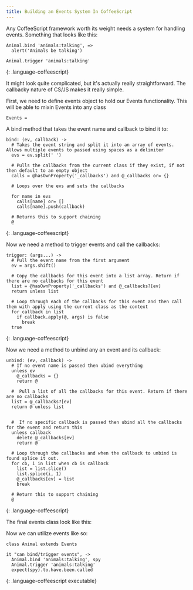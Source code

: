 ```yaml
---
title: Building an Events System In CoffeeScript
---
```


Any CoffeeScript framework worth its weight needs a system for handling events. Something that looks like this:

    Animal.bind 'animals:talking', => 
      alert('Animals be talking')

    Animal.trigger 'animals:talking'
{: .language-coffeescript}

It might look quite complicated, but it's actually really straightforward. The callbacky nature of CS/JS makes it really simple.

First, we need to define events object to hold our Events functionality. This will be able to mixin Events into any class

    Events =

A bind method that takes the event name and callback to bind it to:

    bind: (ev, callback) ->
      # Takes the event string and split it into an array of events. Allows multiple events to passed using spaces as a delimiter 
      evs = ev.split(' ')

      # Pulls the callbacks from the current class if they exist, if not then default to an empty object
      calls = @hasOwnProperty('_callbacks') and @_callbacks or= {}

      # Loops over the evs and sets the callbacks

      for name in evs
        calls[name] or= []
        calls[name].push(callback)

      # Returns this to support chaining
      @
{: .language-coffeescript}

Now we need a method to trigger events and call the callbacks:

    trigger: (args...) ->
      # Pull the event name from the first argument
      ev = args.shift()

      # Copy the callbacks for this event into a list array. Return if there are no callbacks for this event
      list = @hasOwnProperty('_callbacks') and @_callbacks?[ev]
      return unless list

      # Loop through each of the callbacks for this event and then call them with apply using the current class as the context
      for callback in list
        if callback.apply(@, args) is false
          break
      true
{: .language-coffeescript}

Now we need a method to unbind any an event and its callback:

    unbind: (ev, callback) ->
      # If no event name is passed then ubind everything
      unless ev
        @_callbacks = {}
        return @

      #  Pull a list of all the callbacks for this event. Return if there are no callbacks
      list = @_callbacks?[ev]
      return @ unless list


      #  If no specific callback is passed then ubind all the callbacks for the event and return this
      unless callback
        delete @_callbacks[ev]
        return @

      # Loop through the callbacks and when the callback to unbind is found splice it out.
      for cb, i in list when cb is callback
        list = list.slice()
        list.splice(i, 1)
        @_callbacks[ev] = list
        break

      # Return this to support chaining
      @
{: .language-coffeescript}

The final events class look like this:

Now we can utilize events like so:

    class Animal extends Events

    it "can bind/trigger events", ->
      Animal.bind 'animals:talking', spy
      Animal.trigger 'animals:talking'
      expect(spy).to.have.been.called
{: .language-coffeescript executable}
